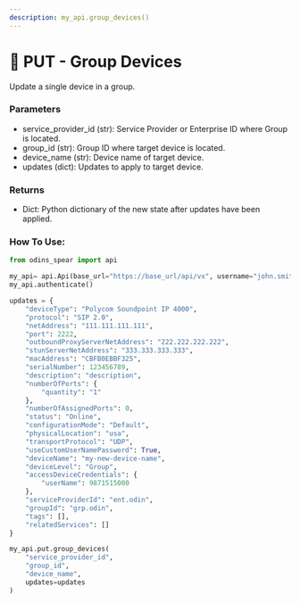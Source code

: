 ```yaml
---
description: my_api.group_devices()
---
```


# 📱 PUT - Group Devices

Update a single device in a group.

### Parameters&#x20;

* service\_provider\_id (str): Service Provider or Enterprise ID where Group is located.&#x20;
* group\_id (str): Group ID where target device is located.&#x20;
* device\_name (str): Device name of target device.&#x20;
* updates (dict): Updates to apply to target device.

### Returns

* Dict: Python dictionary of the new state after updates have been applied.

### How To Use:

```python
from odins_spear import api

my_api= api.Api(base_url="https://base_url/api/vx", username="john.smith", password="ODIN_INSTANCE_1")
my_api.authenticate()

updates = {
    "deviceType": "Polycom Soundpoint IP 4000",
    "protocol": "SIP 2.0",
    "netAddress": "111.111.111.111",
    "port": 2222,
    "outboundProxyServerNetAddress": "222.222.222.222",
    "stunServerNetAddress": "333.333.333.333",
    "macAddress": "CBFB0EBBF325",
    "serialNumber": 123456789,
    "description": "description",
    "numberOfPorts": {
        "quantity": "1"
    },
    "numberOfAssignedPorts": 0,
    "status": "Online",
    "configurationMode": "Default",
    "physicalLocation": "usa",
    "transportProtocol": "UDP",
    "useCustomUserNamePassword": True,
    "deviceName": "my-new-device-name",
    "deviceLevel": "Group",
    "accessDeviceCredentials": {
        "userName": 9871515000
    },
    "serviceProviderId": "ent.odin",
    "groupId": "grp.odin",
    "tags": [],
    "relatedServices": []
}

my_api.put.group_devices(
    "service_provider_id",
    "group_id",
    "device_name",
    updates=updates
)
```
